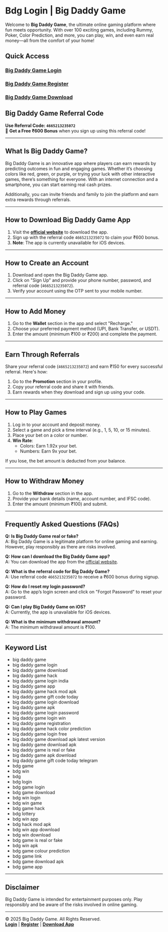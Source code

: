 # Bdg Login | Big Daddy Game

Welcome to **Big Daddy Game**, the ultimate online gaming platform where fun meets opportunity. With over 100 exciting games, including Rummy, Poker, Color Prediction, and more, you can play, win, and even earn real money—all from the comfort of your home!

## Quick Access

### [Big Daddy Game Login](https://gamelogin.in/big-daddy-game)
### [Big Daddy Game Register](https://gamelogin.in/big-daddy-game)
### [Big Daddy Game Download](https://gamelogin.in/big-daddy-game)

## Big Daddy Game Referral Code
**Use Referral Code: `4665213235072`**  
🎁 **Get a Free ₹600 Bonus** when you sign up using this referral code!

---

## What Is Big Daddy Game?
Big Daddy Game is an innovative app where players can earn rewards by predicting outcomes in fun and engaging games. Whether it’s choosing colors like red, green, or purple, or trying your luck with other interactive games, there’s something for everyone. With an internet connection and a smartphone, you can start earning real cash prizes.

Additionally, you can invite friends and family to join the platform and earn extra rewards through referrals.

---

## How to Download Big Daddy Game App
1. Visit the **[official website](https://gamelogin.in/big-daddy-game)** to download the app.
2. Sign up with the referral code `4665213235072` to claim your ₹600 bonus.
3. **Note**: The app is currently unavailable for iOS devices.

---

## How to Create an Account
1. Download and open the Big Daddy Game app.
2. Click on "Sign Up" and provide your phone number, password, and referral code (`4665213235072`).
3. Verify your account using the OTP sent to your mobile number.

---

## How to Add Money
1. Go to the **Wallet** section in the app and select "Recharge."
2. Choose your preferred payment method (UPI, Bank Transfer, or USDT).
3. Enter the amount (minimum ₹100 or ₹200) and complete the payment.

---

## Earn Through Referrals
Share your referral code (`4665213235072`) and earn ₹150 for every successful referral. Here's how:
1. Go to the **Promotion** section in your profile.
2. Copy your referral code and share it with friends.
3. Earn rewards when they download and sign up using your code.

---

## How to Play Games
1. Log in to your account and deposit money.
2. Select a game and pick a time interval (e.g., 1, 5, 10, or 15 minutes).
3. Place your bet on a color or number.
4. **Win Rate**:  
   - Colors: Earn 1.92x your bet.  
   - Numbers: Earn 9x your bet.

If you lose, the bet amount is deducted from your balance.

---

## How to Withdraw Money
1. Go to the **Withdraw** section in the app.
2. Provide your bank details (name, account number, and IFSC code).
3. Enter the amount (minimum ₹100) and submit.

---

## Frequently Asked Questions (FAQs)

**Q: Is Big Daddy Game real or fake?**  
A: Big Daddy Game is a legitimate platform for online gaming and earning. However, play responsibly as there are risks involved.

**Q: How can I download the Big Daddy Game app?**  
A: You can download the app from the [official website](https://gamelogin.in/big-daddy-game). 

**Q: What is the referral code for Big Daddy Game?**  
A: Use referral code `4665213235072` to receive a ₹600 bonus during signup.

**Q: How do I reset my login password?**  
A: Go to the app’s login screen and click on "Forgot Password" to reset your password.

**Q: Can I play Big Daddy Game on iOS?**  
A: Currently, the app is unavailable for iOS devices.

**Q: What is the minimum withdrawal amount?**  
A: The minimum withdrawal amount is ₹100.

---

## Keyword List
- big daddy game
- big daddy game login
- big daddy game download
- big daddy game hack
- big daddy game login india
- big daddy game app
- big daddy game hack mod apk
- big daddy game gift code today
- big daddy game login download
- big daddy game apk
- big daddy game login password
- big daddy game login win
- big daddy game registration
- big daddy game hack color prediction
- big daddy game login free
- big daddy game download apk latest version
- big daddy game download apk
- big daddy game is real or fake
- big daddy game apk download
- big daddy game gift code today telegram
- bdg game
- bdg win
- bdg
- bdg login
- bdg game login
- bdg game download
- bdg win login
- bdg win game
- bdg game hack
- bdg lottery
- bdg win app
- bdg hack mod apk
- bdg win app download
- bdg win download
- bdg game is real or fake
- bdg win apk
- bdg game colour prediction
- bdg game link
- bdg game download apk
- bdg game app
---

## Disclaimer
Big Daddy Game is intended for entertainment purposes only. Play responsibly and be aware of the risks involved in online gaming.

---

© 2025 Big Daddy Game. All Rights Reserved.  
**[Login](https://gamelogin.in/big-daddy-game)** | **[Register](https://gamelogin.in/big-daddy-game)** | **[Download App](https://gamelogin.in/big-daddy-game)**
